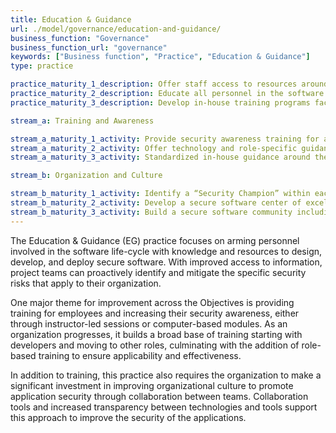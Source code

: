 ```yaml
---
title: Education & Guidance
url: ./model/governance/education-and-guidance/
business_function: "Governance"
business_function_url: "governance"
keywords: ["Business function", "Practice", "Education & Guidance"]
type: practice

practice_maturity_1_description: Offer staff access to resources around the topics of secure development and deployment.
practice_maturity_2_description: Educate all personnel in the software life-cycle with technology and role-specific guidance on secure development.
practice_maturity_3_description: Develop in-house training programs facilitated by developers across different teams.

stream_a: Training and Awareness

stream_a_maturity_1_activity: Provide security awareness training for all personnel involved in software development
stream_a_maturity_2_activity: Offer technology and role-specific guidance, including security nuances of each language and platform
stream_a_maturity_3_activity: Standardized in-house guidance around the organization’s secure software development standards.

stream_b: Organization and Culture

stream_b_maturity_1_activity: Identify a “Security Champion” within each development team.
stream_b_maturity_2_activity: Develop a secure software center of excellence promoting thought leadership among developers and architects.
stream_b_maturity_3_activity: Build a secure software community including all organization people involved in software security.
---
```


The Education & Guidance (EG) practice focuses on arming personnel involved in the software life-cycle with knowledge and resources to design, develop, and deploy secure software. With improved access to information, project teams can proactively identify and mitigate the specific security risks that apply to their organization.

One major theme for improvement across the Objectives is providing training for employees and increasing their security awareness, either through instructor-led sessions or computer-based modules. As an organization progresses, it builds a broad base of training starting with developers and moving to other roles, culminating with the addition of role-based training to ensure applicability and effectiveness.

In addition to training, this practice also requires the organization to make a significant investment in improving organizational culture to promote application security through collaboration between teams. Collaboration tools and increased transparency between technologies and tools support this approach to improve the security of the applications.

